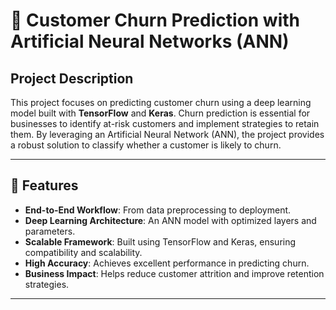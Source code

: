 # 🔮 Customer Churn Prediction with Artificial Neural Networks (ANN)

## Project Description
This project focuses on predicting customer churn using a deep learning model built with **TensorFlow** and **Keras**. Churn prediction is essential for businesses to identify at-risk customers and implement strategies to retain them. By leveraging an Artificial Neural Network (ANN), the project provides a robust solution to classify whether a customer is likely to churn.

---

## 🚀 Features
- **End-to-End Workflow**: From data preprocessing to deployment.
- **Deep Learning Architecture**: An ANN model with optimized layers and parameters.
- **Scalable Framework**: Built using TensorFlow and Keras, ensuring compatibility and scalability.
- **High Accuracy**: Achieves excellent performance in predicting churn.
- **Business Impact**: Helps reduce customer attrition and improve retention strategies.

---
